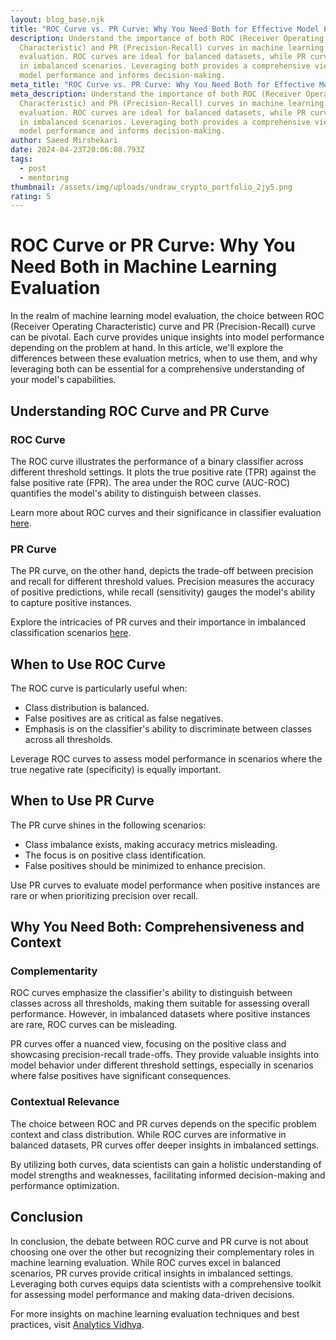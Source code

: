 ```yaml
---
layout: blog_base.njk
title: "ROC Curve vs. PR Curve: Why You Need Both for Effective Model Evaluation"
description: Understand the importance of both ROC (Receiver Operating
  Characteristic) and PR (Precision-Recall) curves in machine learning
  evaluation. ROC curves are ideal for balanced datasets, while PR curves excel
  in imbalanced scenarios. Leveraging both provides a comprehensive view of
  model performance and informs decision-making.
meta_title: "ROC Curve vs. PR Curve: Why You Need Both for Effective Model Evaluation"
meta_description: Understand the importance of both ROC (Receiver Operating
  Characteristic) and PR (Precision-Recall) curves in machine learning
  evaluation. ROC curves are ideal for balanced datasets, while PR curves excel
  in imbalanced scenarios. Leveraging both provides a comprehensive view of
  model performance and informs decision-making.
author: Saeed Mirshekari
date: 2024-04-23T20:06:08.793Z
tags:
  - post
  - mentoring
thumbnail: /assets/img/uploads/undraw_crypto_portfolio_2jy5.png
rating: 5
---
```

# ROC Curve or PR Curve: Why You Need Both in Machine Learning Evaluation

In the realm of machine learning model evaluation, the choice between ROC (Receiver Operating Characteristic) curve and PR (Precision-Recall) curve can be pivotal. Each curve provides unique insights into model performance depending on the problem at hand. In this article, we'll explore the differences between these evaluation metrics, when to use them, and why leveraging both can be essential for a comprehensive understanding of your model's capabilities.

## Understanding ROC Curve and PR Curve

### ROC Curve

The ROC curve illustrates the performance of a binary classifier across different threshold settings. It plots the true positive rate (TPR) against the false positive rate (FPR). The area under the ROC curve (AUC-ROC) quantifies the model's ability to distinguish between classes.

Learn more about ROC curves and their significance in classifier evaluation [here](https://machinelearningmastery.com/roc-curves-and-precision-recall-curves-for-imbalanced-classification/).

### PR Curve

The PR curve, on the other hand, depicts the trade-off between precision and recall for different threshold values. Precision measures the accuracy of positive predictions, while recall (sensitivity) gauges the model's ability to capture positive instances.

Explore the intricacies of PR curves and their importance in imbalanced classification scenarios [here](https://towardsdatascience.com/precision-recall-curve-ebf90db6c8ec).

## When to Use ROC Curve

The ROC curve is particularly useful when:

- Class distribution is balanced.
- False positives are as critical as false negatives.
- Emphasis is on the classifier's ability to discriminate between classes across all thresholds.

Leverage ROC curves to assess model performance in scenarios where the true negative rate (specificity) is equally important.

## When to Use PR Curve

The PR curve shines in the following scenarios:

- Class imbalance exists, making accuracy metrics misleading.
- The focus is on positive class identification.
- False positives should be minimized to enhance precision.

Use PR curves to evaluate model performance when positive instances are rare or when prioritizing precision over recall.

## Why You Need Both: Comprehensiveness and Context

### Complementarity

ROC curves emphasize the classifier's ability to distinguish between classes across all thresholds, making them suitable for assessing overall performance. However, in imbalanced datasets where positive instances are rare, ROC curves can be misleading.

PR curves offer a nuanced view, focusing on the positive class and showcasing precision-recall trade-offs. They provide valuable insights into model behavior under different threshold settings, especially in scenarios where false positives have significant consequences.

### Contextual Relevance

The choice between ROC and PR curves depends on the specific problem context and class distribution. While ROC curves are informative in balanced datasets, PR curves offer deeper insights in imbalanced settings.

By utilizing both curves, data scientists can gain a holistic understanding of model strengths and weaknesses, facilitating informed decision-making and performance optimization.

## Conclusion

In conclusion, the debate between ROC curve and PR curve is not about choosing one over the other but recognizing their complementary roles in machine learning evaluation. While ROC curves excel in balanced scenarios, PR curves provide critical insights in imbalanced settings. Leveraging both curves equips data scientists with a comprehensive toolkit for assessing model performance and making data-driven decisions.

For more insights on machine learning evaluation techniques and best practices, visit [Analytics Vidhya](https://www.analyticsvidhya.com/).